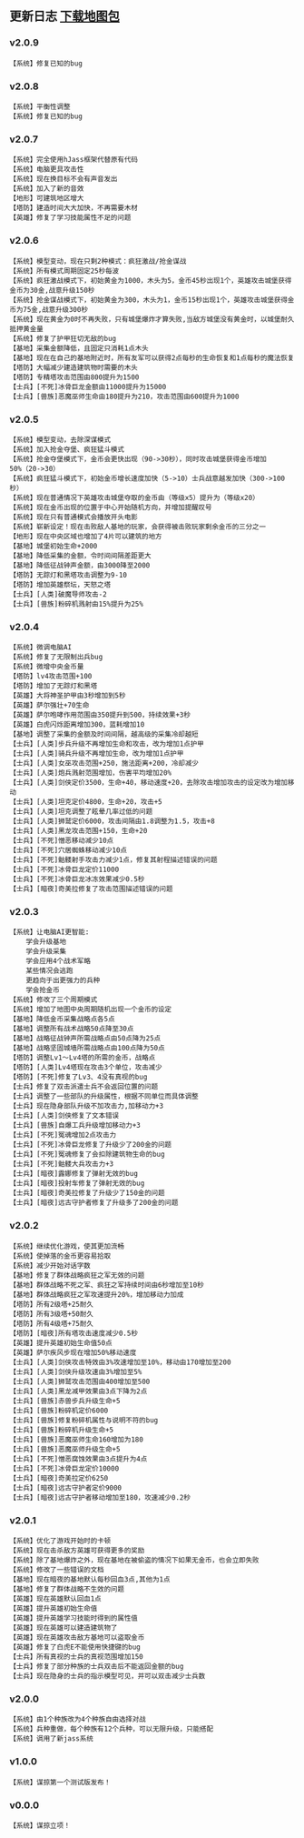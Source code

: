 ## 更新日志 <a href="https://github.com/hunzsig/h-war3/tree/master/w3xMaps/plunderOrDead" target="_blank">下载地图包</a>
### v2.0.9
    【系统】修复已知的bug
### v2.0.8
    【系统】平衡性调整
    【系统】修复已知的bug
### v2.0.7
    【系统】完全使用hJass框架代替原有代码
    【系统】电脑更具攻击性
    【系统】现在换目标不会有声音发出
    【系统】加入了新的音效
    【地形】可建筑地区增大
    【塔防】建造时间大大加快，不再需要木材
    【英雄】修复了学习技能属性不足的问题
### v2.0.6
    【系统】模型变动，现在只剩2种模式：疯狂激战/抢金谋战
    【系统】所有模式周期固定25秒每波
    【系统】疯狂激战模式下，初始黄金为1000，木头为5，金币45秒出现1个，英雄攻击城堡获得金币为30金,战意升级150秒
    【系统】抢金谋战模式下，初始黄金为300，木头为1，金币15秒出现1个，英雄攻击城堡获得金币为75金,战意升级300秒
    【系统】现在黄金为0时不再失败，只有城堡爆炸才算失败,当敌方城堡没有黄金时，以城堡耐久抵押黄金量
    【系统】修复了护甲狂切无敌的bug
    【基地】采集金额降低，且固定只消耗1点木头
    【基地】现在在自己的基地附近时，所有友军可以获得2点每秒的生命恢复和1点每秒的魔法恢复
    【塔防】大幅减少建造建筑物时需要的木头
    【塔防】专精塔攻击范围由800提升为1500
    【士兵】[不死]冰骨巨龙金额由11000提升为15000
    【士兵】[兽族]恶魔巫师生命由180提升为210，攻击范围由600提升为1000
### v2.0.5
    【系统】模型变动，去除深谋模式
    【系统】加入抢金夺堡、疯狂猛斗模式
    【系统】抢金夺堡模式下，金币会更快出现（90->30秒），同时攻击城堡获得金币增加50%（20->30）
    【系统】疯狂猛斗模式下，初始金币增长速度加快（5->10）士兵战意越发加快（300->100秒）
    【系统】现在普通情况下英雄攻击城堡夺取的金币由（等级x5）提升为（等级x20）
    【系统】现在金币出现的位置于中心开始随机方向，并增加提醒叹号
    【系统】现在只有普通模式会播放开头电影
    【系统】崭新设定！现在击败敌人基地的玩家，会获得被击败玩家剩余金币的三分之一
    【地形】现在中央区域也增加了4片可以建筑的地方
    【基地】城堡初始生命+2000
    【基地】降低采集的金额，令时间间隔差距更大
    【基地】降低征战钟声金额，由3000降至2000
    【塔防】无踪灯和黑塔攻击调整为9-10
    【塔防】增加英雄祭坛，天怒之塔
    【士兵】[人类]破魔导师攻击-2
    【士兵】[兽族]粉碎机溅射由15%提升为25%
### v2.0.4
    【系统】微调电脑AI
    【系统】修复了无限制出兵bug
    【系统】微增中央金币量
    【塔防】lv4攻击范围+100
    【塔防】增加了无踪灯和黑塔
    【英雄】大将神圣护甲由3秒增加到5秒
    【英雄】萨尔强壮+70生命
    【英雄】萨尔咆哮作用范围由350提升到500，持续效果+3秒
    【英雄】白虎闪烁距离增加300，蓝耗增加10
    【基地】调整了采集的金额及时间间隔，越高级的采集冷却越短
    【士兵】[人类]步兵升级不再增加生命和攻击，改为增加1点护甲
    【士兵】[人类]骑兵升级不再增加生命，改为增加1点护甲
    【士兵】[人类]女巫攻击范围+250，施法距离+200，冷却减少
    【士兵】[人类]炮兵溅射范围增加，伤害平均增加20%
    【士兵】[人类]剑侠定价3500，生命+40，移动速度+20，去除攻击增加攻击的设定改为增加移动
    【士兵】[人类]坦克定价4800，生命+20，攻击+5
    【士兵】[人类]坦克调整了眩晕几率过低的问题
    【士兵】[人类]狮鹫定价6000，攻击间隔由1.8调整为1.5，攻击+8
    【士兵】[人类]黑龙攻击范围+150，生命+20
    【士兵】[不死]憎恶移动减少10点
    【士兵】[不死]穴居蜘蛛移动减少10点
    【士兵】[不死]骷髅射手攻击力减少1点，修复其射程描述错误的问题
    【士兵】[不死]冰骨巨龙定价11000
    【士兵】[不死]冰骨巨龙冰冻效果减少0.5秒
    【士兵】[暗夜]奇美拉修复了攻击范围描述错误的问题
### v2.0.3
    【系统】让电脑AI更智能:
        学会升级基地
        学会升级采集
        学会应用4个战术军略
        某些情况会逃跑
        更趋向于出更强力的兵种
        学会抢金币
    【系统】修改了三个周期模式
    【系统】增加了地图中央周期随机出现一个金币的设定
    【基地】降低金币采集战略点各5点
    【基地】调整所有战术战略50点降至30点
    【基地】战略征战钟声所需战略点由50点降为25点
    【基地】战略坚固城墙所需战略点由100点降为50点
    【塔防】调整Lv1～Lv4塔的所需的金币，战略点
    【塔防】[人类]Lv4塔现在攻击3个单位，攻击减少
    【塔防】[不死]修复了Lv3、4没有真视的bug
    【士兵】修复了双击派遣士兵不会返回位置的问题
    【士兵】调整了一些部队的升级属性，根据不同单位而具体调整
    【士兵】现在隐身部队升级不加攻击力,加移动力+3
    【士兵】[人类]剑侠修复了文本错误
    【士兵】[兽族]自爆工兵升级增加移动力+3
    【士兵】[不死]冤魂增加2点攻击力
    【士兵】[不死]冰骨巨龙修复了升级少了200金的问题
    【士兵】[不死]冤魂修复了会扣除建筑物生命的bug
    【士兵】[不死]骷髅大兵攻击力+3
    【士兵】[暗夜]露娜修复了弹射无效的bug
    【士兵】[暗夜]投射车修复了弹射无效的bug
    【士兵】[暗夜]奇美拉修复了升级少了150金的问题
    【士兵】[暗夜]远古守护者修复了升级多了200金的问题
### v2.0.2
    【系统】继续优化游戏，使其更加流畅
    【系统】使掉落的金币更容易拾取
    【系统】减少开始对话字数
    【基地】修复了群体战略疯狂之军无效的问题
    【基地】群体战略不死之军、疯狂之军持续时间由6秒增加至10秒
    【基地】群体战略疯狂之军攻速提升20%，增加移动力加成
    【塔防】所有2级塔+25耐久
    【塔防】所有3级塔+50耐久
    【塔防】所有4级塔+75耐久
    【塔防】[暗夜]所有塔攻击速度减少0.5秒
    【英雄】提升英雄初始生命值50点
    【英雄】萨尔疾风步现在增加50%移动速度
    【士兵】[人类]剑侠攻击特效由3%攻速增加至10%，移动由170增加至200
    【士兵】[人类]剑侠升级攻速由3%增加至5%
    【士兵】[人类]狮鹫攻击范围由400增加至500
    【士兵】[人类]黑龙减甲效果由3点下降为2点
    【士兵】[兽族]赤兽步兵升级生命+5
    【士兵】[兽族]粉碎机定价6000
    【士兵】[兽族]修复粉碎机属性与说明不符的bug
    【士兵】[兽族]粉碎机升级生命+5
    【士兵】[兽族]恶魔巫师生命160增加为180
    【士兵】[兽族]恶魔巫师升级生命+5
    【士兵】[不死]憎恶腐蚀效果由3点提升为4点
    【士兵】[不死]冰骨巨龙定价10000
    【士兵】[暗夜]奇美拉定价6250
    【士兵】[暗夜]远古守护者定价9000
    【士兵】[暗夜]远古守护者移动增加至180，攻速减少0.2秒
### v2.0.1
    【系统】优化了游戏开始时的卡顿
    【系统】现在击杀敌方英雄可获得更多的奖励
    【系统】除了基地爆炸之外，现在基地在被偷盗的情况下如果无金币，也会立即失败
    【系统】修改了一些错误的文档
    【基地】现在暗夜的基地默认每秒回血3点,其他为1点
    【基地】修复了群体战略不生效的问题
    【英雄】现在英雄默认回血1点
    【英雄】提升英雄初始生命值
    【英雄】提升英雄学习技能时得到的属性值
    【英雄】现在英雄可以建造建筑物了
    【英雄】现在英雄攻击敌方基地可以盗取金币
    【英雄】修复了白虎E不能使用快捷键的bug
    【士兵】所有真视的士兵的真视范围增加150
    【士兵】修复了部分种族的士兵双击后不能返回金额的bug
    【士兵】现在隐身的士兵的指示模型可见，并可以双击减少士兵数
### v2.0.0
    【系统】由1个种族改为4个种族自由选择对战
    【系统】兵种重做，每个种族有12个兵种，可以无限升级，只能搭配
    【系统】调用了新jass系统
### v1.0.0
    【系统】谋掠第一个测试版发布！
### v0.0.0
    【系统】谋掠立项！
